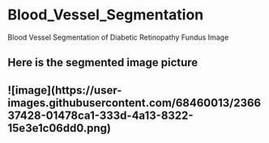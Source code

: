 # Blood_Vessel_Segmentation
Blood Vessel Segmentation of Diabetic Retinopathy Fundus Image 
<h2>Here is the segmented image picture<h2>
![image](https://user-images.githubusercontent.com/68460013/236637428-01478ca1-333d-4a13-8322-15e3e1c06dd0.png)
